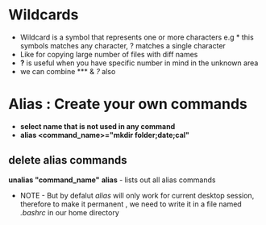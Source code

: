 # Wildcards

* Wildcard is a symbol that represents one or more characters e.g * this symbols matches any character, ? matches a single character
* Like for copying large number of files with diff names
* **?** is useful when you have specific number in mind in the unknown area
* we can combine *** & *?* also

# Alias : Create your own commands

* **select name that is not used in any command**
* **alias <command_name>="mkdir folder;date;cal"**

## delete alias commands

**unalias "command_name"**
**alias** - lists out all alias commands

* NOTE - But by defalut *alias* will only work for current desktop session, therefore to make it permanent , we need to write it in a file named *.bashrc* in our home directory